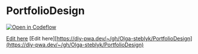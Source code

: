 # PortfolioDesign
[![Open in Codeflow](https://developer.stackblitz.com/img/open_in_codeflow.svg)](https:///pr.new/Olga-steblyk/PortfolioDesign)

[Edit here](https://diy-pwa.github.io/)
[Edit here][https://diy-pwa.dev/~/gh/Olga-steblyk/PortfolioDesign](https://diy-pwa.dev/~/gh/Olga-steblyk/PortfolioDesign) 
